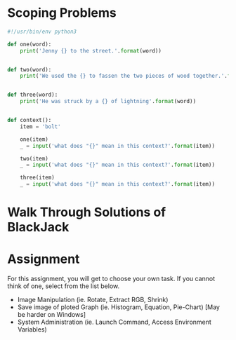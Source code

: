 # Scoping Problems

```python
#!/usr/bin/env python3

def one(word):
    print('Jenny {} to the street.'.format(word))


def two(word):
    print('We used the {} to fassen the two pieces of wood together.'.format(word))


def three(word):
    print('He was struck by a {} of lightning'.format(word))


def context():
    item = 'bolt'

    one(item)
    _ = input('what does "{}" mean in this context?'.format(item))

    two(item)
    _ = input('what does "{}" mean in this context?'.format(item))

    three(item)
    _ = input('what does "{}" mean in this context?'.format(item))

```

# Walk Through Solutions of BlackJack

# Assignment
For this assignment, you will get to choose your own task. If you cannot think of one, select from the list below.
* Image Manipulation (ie. Rotate, Extract RGB, Shrink)
* Save image of ploted Graph (ie. Histogram, Equation, Pie-Chart) [May be harder on Windows]
* System Administration (ie. Launch Command, Access Environment Variables)
